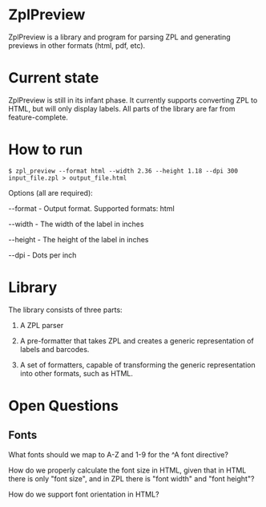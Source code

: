 # ZplPreview

ZplPreview is a library and program for parsing ZPL and generating previews
in other formats (html, pdf, etc).

Current state
=============

ZplPreview is still in its infant phase. It currently supports converting ZPL to HTML,
but will only display labels. All parts of the library are far from feature-complete.

How to run
==========
    $ zpl_preview --format html --width 2.36 --height 1.18 --dpi 300 input_file.zpl > output_file.html

Options (all are required):

--format  - Output format. Supported formats: html

--width   - The width of the label in inches

--height  - The height of the label in inches

--dpi     - Dots per inch


Library
=======

The library consists of three parts:
1. A ZPL parser

2. A pre-formatter that takes ZPL and creates a generic representation of labels and barcodes.

3. A set of formatters, capable of transforming the generic representation into other formats, such as HTML.

Open Questions
==============

Fonts
-----

What fonts should we map to A-Z and 1-9 for the ^A font directive?

How do we properly calculate the font size in HTML, given that in HTML there is only "font size", and in ZPL there is "font width" and "font height"?

How do we support font orientation in HTML?
